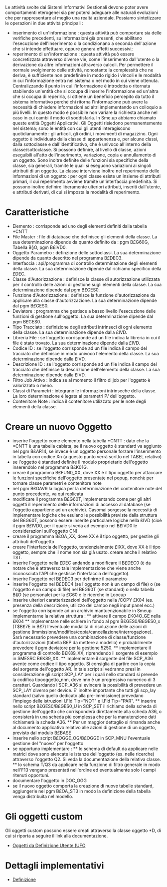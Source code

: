Le attività svolte dai Sistemi Informativi Gestionali devono poter avere comportamenti eterogenei sia per potersi adeguare alle naturali evoluzioni che per rappresentare al meglio una realtà aziendale. Possiamo sintetizzare le operazioni in due attività principali : 

- inserimento di un'informazione :  questa attività può comportare sia delle verifiche precedenti, su informazioni già presenti, che abilitano l'esecuzione dell'inserimento o la condizionano a seconda dell'azione che si intende effettuare, oppure genera effetti successivi;
- reperimento di un'informazione :  questa attività può essere concretizzata attraverso diverse vie, come l'inserimento dall'utente o la derivazione da altre informazioni attraverso calcoli.
Per permettere il normale svolgimento delle attività, nonostante la complessità che ne deriva, è sufficiente non predefinire in modo rigido i vincoli e le modalità in cui l'informazione entra nel sistema o nel modo in cui viene ottenuta.
Centralizzando il punto in cui l'informazione è introdotta o ritornata stabilendo un'entità che si occupa di inserire l'informazione ed un'altra che si occupa di reperirla, si ottiene un beneficio percepito da tutto il sistema informativo perchè chi ritorna l'informazione può avere la necessità di chiedere informazioni ad altri implementando un colloquio a più livelli. In questo modo è possibile non variare la richiesta anche nel caso in cui cambi il modo di soddisfarla. In Sme.up abbiamo chiamato queste entità Oggetti Applicativi.
Gli Oggetti risiedono permanentemente nel sistema; sono le entità con cui gli utenti interagiscono quotidianamente :  gli articoli, gli ordini, i movimenti di magazzino. Ogni oggetto è individuato dalla classe di appartenenza e, per alcune classi, dalla sottoclasse e dall'identificativo, che è univoco all'interno della classe/sottoclasse. Si possono definire, al livello di classe, azioni eseguibili all'atto dell'inserimento, variazione, copia e annullamento di un oggetto. Sono inoltre definite delle funzioni sia specifiche della classe, sia generali, tramite le quali si eseguono variazioni ai singoli attributi di un oggetto. La classe interviene inoltre nel reperimento delle informazioni di un oggetto :  per ogni classe esiste un insieme di attributi primari, il cui reperimento avviene tramite un'interfaccia predefinita. Si possono inoltre definire liberamente ulteriori attributi, inseriti dall'utente, e attributi derivati, di cui si imposta la modalità di reperimento.

# Caratteristiche
* Elemento :  corrisponde ad uno degli elementi definiti dalla tabella *CNTT
* File Master :  file di database che definisce gli elementi della classe. La sua determinazione dipende da quanto definito da :  pgm B£G60G, Tabella B§O, pgm B£IVD0.
* Oggetto Parametro :  definzione delle sottoclassi. La sua determinazione dipende da quanto descritto nel programma B£DEC3.
* Interfaccia :  api/programma di controllo determinazione degli elementi della classe. La sua determinazione dipende dal richiamo specifico della £DEC.
* Classe d'Autorizzazione :  definisce la classe di autorizzazione utilizzata per il controllo delle azioni di gestione sugli elementi della classe. La sua determinazione dipende dal pgm B£GES0.
* Funzione d'Autorizzazione :  definisce la funzione d'autorizzazione da applicare alla classe d'autorizzazione. La sua determinazione dipende dal pgm B£GES0.
* Deviatore :  programma che gestisce a basso livello l'esecuzione delle funzioni di gestione sull'oggetto. La sua determinazione dipende dal pgm B£GES0.
* Tipo Tracciato :  definizione degli attributi intrinseci di ogni elemento della classe. La sua determinazione dipende dalla £IVD.
* Libreria File :  se l'oggetto corrisponde ad un file indica la libreria in cui il file è stato trovato. La sua determinazione dipende dalla £IVD.
* Codice ID :  se l'oggetto corrisponde ad un file indica il campo del tracciato che definisce in modo univoco l'elemento della classe. La sua determinazione dipende dalla £IVD.
* Descrizione ID :  se l'oggetto corrisponde ad un file indica il campo del tracciato che definisce la descrizione dell'elemento della classe. La sua determinazione dipende dalla £IVD.
* Filtro Job Attivo :  indica se al momento il filtro di job per l'oggetto è valorizzato o meno.
* Classi di Parametri :  integrano le informazioni intrinseche della classe. La loro determinazione è legata ai parametri P/ dell'oggetto.
* Contenitore Note :  indica il contenitore utilizzato per le note degli elementi della classe.

# Creare un nuovo Oggetto

* inserire l'oggetto come elemento nella tabella *CNTT :  dato che la *CNTT è una tabella cablata, se il nuovo oggetto è standard va aggiunto nel pgm B£AR14, se invece è un oggetto personale forzare l'inserimento in tabella con codice Xn (a questo punto verrà scritto nel TABEL relativo)
* se l'oggetto è standard definire il modulo proprietario dell'oggetto inserendolo nel programma B£K01G.
* creare il programma B£FUN0_XX, dove XX è il tipo oggetto per attaccare le funzioni specifiche dell'oggetto presentate nel popup, nonchè per tornare classe parametri e contenitore note
* nel pgm B£OAV9 la logica per la determinazione del contenitore note del punto precedente, va qui replicata
* modificare il programma B£G60T, implementando come per gli altri oggetti il reperimento delle informazioni di accesso al database (se l'oggetto appartiene ad un archivio). Casomai sorgesse la necessità di implementare logiche che esulano le possibilità previste dalla struttura del B£G60T, possono essere inserite particolare logiche nella £IVD (cioè il pgm B£IVD0, per il quale si veda ad esempio nel B£IVD0 le considerazioni sull'oggetto CN)
* creare il programma B£OA_XX, dove XX è il tipo oggetto, per gestire gli attributi dell'oggetto
* creare l'interfaccia dell'oggetto, tendenzialmente £IXX, dove XX è il tipo oggetto, sempre che il nome non sia già usato. creare anche il relativo TST.
* inserire l'oggetto nella £DEC andando a modificare il B£DEC0 (è da notare che è attraverso tale implementazione che viene anche riconosciuta l'API che gestisce l'interfaccia dell'oggetto).
* inserire l'oggetto nel B£DEC3 per definirne il parametro
* inserire l'oggetto nel B£DEC4 (se l'oggetto non è un campo di file) o (se l'oggetto è un campo di file) nel B£G60T (se standard) o nella tabella B§O (se personale) per la £G60 e le ricerche in Loocup
* inserire ulteriori caratterizzazioni dell'oggetto nella /COPY £K04 (es. presenza della descrizione, utilizzo del campo negli input panel ecc.)
* se l'oggetto corrisponde ad un archivio mantuenzionabile in Smeup implementarne la relativa struttura : 
** attivare il campo £K04O_GE nella £K04
** implementare nelle schiere in fondo al pgm B£GES0/B£GES0_x (T$B£7E in B£7) l'eventuale modalità di risoluzione delle azioni di gestione (immissione/modifica/copia/cancellazione/interrogazione). Sarà necessario prevedere una combinazione di classe/funzione d'autorizzazioni (tabella B£P da mettere a modello) e probabilmente prevedere il pgm deviatore per la gestione 5250.
** implementare il programma di controllo B£K89_XX, riprendendo il sorgente di esempio in SMESRC B£K89_XX.
** implementare il sorgente del file SCP_A36 avente come codice il tipo oggetto. Si consiglia di partire con la copia del sorgente dell'oggetto AR. In tale script si vedranno presi in considerazione gli script SCP_LAY per i quali nello standard si prevede la codifica tipooggetto_nnn, dove nnn è un progressivo numerico di 3 caratteri. Guardando l'SCP_A36 si evincerà la possibilità di prevedere un SCP_LAY diverso per device. E' inoltre importante che tutti gli scp_lay standard (salvo quello dedicato alla pre-immissione) prevedano l'impiego delle istruzioni I.Fld Tip="NOT" e I.Fld Tip="PAR".
** inserire nello script B£GES0/B£GES0_U in SCP_SET il richiamo della scheda di gestione dell'oggetto che corrisponderà direttamente alla scheda A36, o consisterà in una scheda più complessa che per la manutenzione dati richiamerà la scheda A36.
** Per un maggior dettaglio si rimanda anche al documento applicativo relativo alle azioni di gestione di un oggetto, previsto dal modulo B£BASE
* inserire nello script B£OGGE_OG/B£OGGE in SCP_MNU l'eventuale gestione del "nuovo" per l'oggetto
* se opportuno implementare : 
** lo schema di default da applicare nelle matrici dove sono elencate le istanze dell'oggetto (es. nelle ricerche) attraverso l'oggetto Q2. Si veda la documentazione della relativa classe.
** lo schema T/Q3 da applicare nella funzione di filtro generale in modo nell'F13 vengano presentati nell'ordine ed eventualmente solo i campi ritenuti opportuni.
* documentare l'oggetto in DOC_OGG
* se il nuovo oggetto comporta la creazione di nuove tabelle standard, aggiungerle nel pgm B£OA_ST3 in modo la definizione della tabella venga distribuita nel modello.


# Gli oggetti custom
Gli oggetti custom possono essere creati attraverso la classe oggetto *D, di cui si riporta a seguire il link alla documentazione.
- [Oggetti da Definizione Utente (UFO](Sorgenti/MB/DOC_OGG/OG__D)

# Dettagli implementativi
- [Definizione](Sorgenti/MB/DOC_OGG/OG_OG_D)

